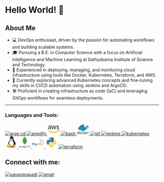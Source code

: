 # Hello World! 👋

## About Me

- 💻 DevOps enthusiast, driven by the passion for automating workflows and building scalable systems.  
- 🎓 Pursuing a B.E. in Computer Science with a focus on Artificial Intelligence and Machine Learning at Sathyabama Institute of Science and Technology.  
- 🚀 Experienced in deploying, managing, and monitoring cloud infrastructure using tools like Docker, Kubernetes, Terraform, and AWS.  
- 🌱 Currently exploring advanced Kubernetes concepts and fine-tuning my skills in CI/CD automation using Jenkins and ArgoCD.  
- 🛠️ Proficient in creating infrastructure as code (IaC) and leveraging GitOps workflows for seamless deployments.  
 

---
<h3 align="left">Languages and Tools:</h3>
<p align="left"> 
  <a href="https://argoproj.github.io/cd/" target="_blank" rel="noreferrer">
    <img src="https://icon.icepanel.io/Technology/svg/Argo-CD.svg" alt="argo cd" width="40" height="40"/>
  </a>
  <a href="https://aws.amazon.com/amplify/" target="_blank" rel="noreferrer"> <img src="https://docs.amplify.aws/assets/logo-dark.svg" alt="amplify" width="40" height="40"/> </a> <a href="https://aws.amazon.com" target="_blank" rel="noreferrer"> <img src="https://raw.githubusercontent.com/devicons/devicon/master/icons/amazonwebservices/amazonwebservices-original-wordmark.svg" alt="aws" width="40" height="40"/> </a> <a href="https://www.gnu.org/software/bash/" target="_blank" rel="noreferrer"> <img src="https://www.vectorlogo.zone/logos/gnu_bash/gnu_bash-icon.svg" alt="bash" width="40" height="40"/> </a> <a href="https://www.docker.com/" target="_blank" rel="noreferrer"> <img src="https://raw.githubusercontent.com/devicons/devicon/master/icons/docker/docker-original-wordmark.svg" alt="docker" width="40" height="40"/> </a> <a href="https://git-scm.com/" target="_blank" rel="noreferrer"> <img src="https://www.vectorlogo.zone/logos/git-scm/git-scm-icon.svg" alt="git" width="40" height="40"/> </a> <a href="https://www.jenkins.io" target="_blank" rel="noreferrer"> <img src="https://www.vectorlogo.zone/logos/jenkins/jenkins-icon.svg" alt="jenkins" width="40" height="40"/> </a> <a href="https://kubernetes.io" target="_blank" rel="noreferrer"> <img src="https://www.vectorlogo.zone/logos/kubernetes/kubernetes-icon.svg" alt="kubernetes" width="40" height="40"/> </a> <a href="https://www.linux.org/" target="_blank" rel="noreferrer"> <img src="https://raw.githubusercontent.com/devicons/devicon/master/icons/linux/linux-original.svg" alt="linux" width="40" height="40"/> </a> <a href="https://www.mongodb.com/" target="_blank" rel="noreferrer"> <img src="https://raw.githubusercontent.com/devicons/devicon/master/icons/mongodb/mongodb-original-wordmark.svg" alt="mongodb" width="40" height="40"/> </a> <a href="https://www.mysql.com/" target="_blank" rel="noreferrer"> <img src="https://raw.githubusercontent.com/devicons/devicon/master/icons/mysql/mysql-original-wordmark.svg" alt="mysql" width="40" height="40"/> </a> <a href="https://www.python.org" target="_blank" rel="noreferrer"> <img src="https://raw.githubusercontent.com/devicons/devicon/master/icons/python/python-original.svg" alt="python" width="40" height="40"/> </a> 
<a href="https://www.terraform.io/" target="_blank" rel="noreferrer">
    <img src="https://www.vectorlogo.zone/logos/terraformio/terraformio-icon.svg" alt="terraform" width="40" height="40"/>
  </a>
</p>

## Connect with me:

<p align="left">
<a href="https://linkedin.com/in/pavanprasadj" target="blank"><img align="center" src="https://raw.githubusercontent.com/rahuldkjain/github-profile-readme-generator/master/src/images/icons/Social/linked-in-alt.svg" alt="pavanprasadj" height="30" width="40" /></a>
 <a href="mailto:pavanprasad0506@gmail.com" target="blank">
    <img align="center" src="https://www.vectorlogo.zone/logos/gmail/gmail-icon.svg" alt="gmail" height="30" width="40"/>
  </a>
</p>

